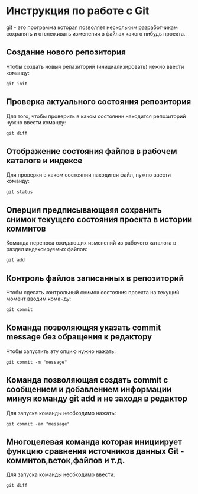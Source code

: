 # Инструкция по работе с Git

git - это программа которая позволяет нескольким разработчикам сохранять и отслеживать изменения в файлах какого нибудь проекта.

## Создание нового репозитория

Чтобы создать новый репазиторий (инициализировать) нежно ввести команду:

    git init

 ## Проверка актуального состояния репозитория

 Для того, чтобы проверить в каком состоянии находится репозиторий нужно ввести команду:

    git diff

## Отображение состояния файлов в рабочем каталоге и индексе

Для проверки в каком состоянии находится файл, нужно ввести команду:

    git status

## Оперция предписывающаяя сохранить снимок текущего состояния проекта в истории коммитов

Команда переноса ожидающих изменений из рабочего каталога в раздел индексируемых файлов:

    git add

## Контроль файлов записанных в репозиторий

Чтобы сделать контрольный снимок состояния проекта на текущий момент вводим команду:

    git commit

 ## Команда позволяющяя указать commit message без обращения к редактору

 Чтобы запустить эту опцию нужно нажать:

    git commit -m "message"
  
  ## Команда позволяющая создать commit с сообщением и добавлением информации минуя команду git add и не заходя в редактор

  Для запуска команды необходимо нажать:

    git commit -am "message"

## Многоцелевая команда которая инициирует функцию сравнения источников данных Git - коммитов,веток,файлов и т.д.

Для запуска команды необходимо ввести:

    git diff


